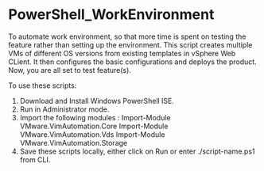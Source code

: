 # PowerShell_WorkEnvironment

To automate work environment, so that more time is spent on testing the feature rather than setting up the environment.
This script creates multiple VMs of different OS versions from existing templates in vSphere Web CLient.
It then configures the basic configurations and deploys the product. Now, you are all set to test feature(s).

To use these scripts:
1. Download and Install Windows PowerShell ISE.
2. Run in Administrator mode.
3. Import the following modules :
    Import-Module VMware.VimAutomation.Core
    Import-Module VMware.VimAutomation.Vds
    Import-Module VMware.VimAutomation.Storage
4. Save these scripts locally, either click on Run or enter ./script-name.ps1 from CLI.
   
